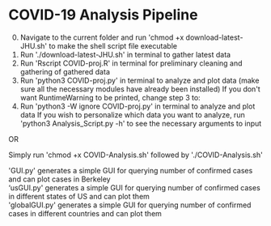 # COVID-19 Analysis Pipeline

0. Navigate to the current folder and run 'chmod +x download-latest-JHU.sh' to make the shell script file executable
1. Run './download-latest-JHU.sh' in terminal to gather latest data
2. Run 'Rscript COVID-proj.R' in terminal for preliminary cleaning and gathering of gathered data
3. Run 'python3 COVID-proj.py' in terminal to analyze and plot data (make sure all the necessary modules have already been installed)
If you don't want RuntimeWarning to be printed, change step 3 to:
3. Run 'python3 -W ignore COVID-proj.py' in terminal to analyze and plot data
If you wish to personalize which data you want to analyze, run 'python3 Analysis_Script.py -h' to see the necessary arguments to input

OR

Simply run 
'chmod +x COVID-Analysis.sh'
followed by 
'./COVID-Analysis.sh'

'GUI.py' generates a simple GUI for querying number of confirmed cases and can plot cases in Berkeley<br/>
‘usGUI.py' generates a simple GUI for querying number of confirmed cases in different states of US and can plot them<br/>
'globalGUI.py' generates a simple GUI for querying number of confirmed cases in different countries and can plot them
